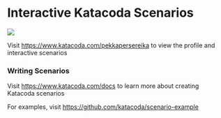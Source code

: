 # Interactive Katacoda Scenarios

[![](http://shields.katacoda.com/katacoda/pekkapersereika/count.svg)](https://www.katacoda.com/pekkapersereika "Get your profile on Katacoda.com")

Visit https://www.katacoda.com/pekkapersereika to view the profile and interactive scenarios

### Writing Scenarios
Visit https://www.katacoda.com/docs to learn more about creating Katacoda scenarios

For examples, visit https://github.com/katacoda/scenario-example
